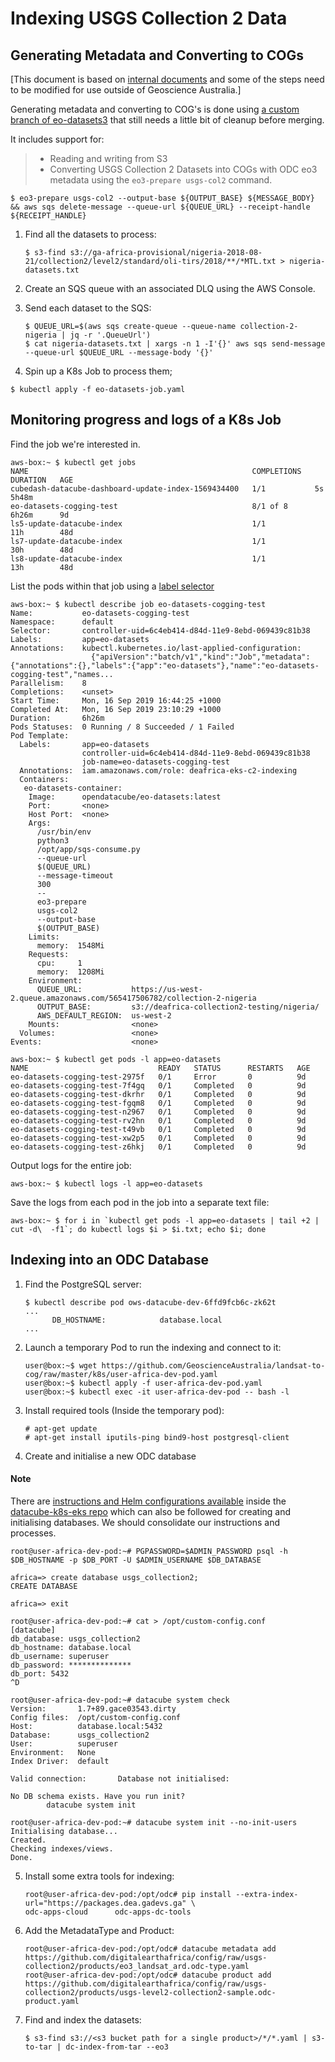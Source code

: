 
Indexing USGS Collection 2 Data
===============================

Generating Metadata and Converting to COGs
------------------------------------------
[This document is based on [internal documents](https://bitbucket.org/geoscienceaustralia/dea-internal-docs/src/master/procedures/indexing_collection2.rst?mode=edit) and some of the steps need to be modified for use outside of Geoscience Australia.]

Generating metadata and converting to COG's is done using [a custom branch of
eo-datasets3](https://github.com/GeoscienceAustralia/eo-datasets/tree/network-fs-support-newbase)
that still needs a little bit of cleanup before merging.


It includes support for:

> -   Reading and writing from S3
> -   Converting USGS Collection 2 Datasets into COGs with ODC eo3
>     metadata using the `eo3-prepare usgs-col2` command.

    $ eo3-prepare usgs-col2 --output-base ${OUTPUT_BASE} ${MESSAGE_BODY} && aws sqs delete-message --queue-url ${QUEUE_URL} --receipt-handle ${RECEIPT_HANDLE}

1.  Find all the datasets to process:

        $ s3-find s3://ga-africa-provisional/nigeria-2018-08-21/collection2/level2/standard/oli-tirs/2018/**/*MTL.txt > nigeria-datasets.txt

2.  Create an SQS queue with an associated DLQ using the AWS Console.
3.  Send each dataset to the SQS:

        $ QUEUE_URL=$(aws sqs create-queue --queue-name collection-2-nigeria | jq -r '.QueueUrl')
        $ cat nigeria-datasets.txt | xargs -n 1 -I'{}' aws sqs send-message --queue-url $QUEUE_URL --message-body '{}'

4.  Spin up a K8s Job to process them; 
``` {.sourceCode .console}
$ kubectl apply -f eo-datasets-job.yaml
```

Monitoring progress and logs of a K8s Job
-----------------------------------------

Find the job we\'re interested in.

``` {.sourceCode .console}
aws-box:~ $ kubectl get jobs
NAME                                                  COMPLETIONS   DURATION   AGE
cubedash-datacube-dashboard-update-index-1569434400   1/1           5s         5h48m
eo-datasets-cogging-test                              8/1 of 8      6h26m      9d
ls5-update-datacube-index                             1/1           11h        48d
ls7-update-datacube-index                             1/1           30h        48d
ls8-update-datacube-index                             1/1           13h        48d
```

List the pods within that job using a [label
selector](https://kubernetes.io/docs/concepts/overview/working-with-objects/labels/)

``` {.sourceCode .console}
aws-box:~ $ kubectl describe job eo-datasets-cogging-test
Name:           eo-datasets-cogging-test
Namespace:      default
Selector:       controller-uid=6c4eb414-d84d-11e9-8ebd-069439c81b38
Labels:         app=eo-datasets
Annotations:    kubectl.kubernetes.io/last-applied-configuration:
                  {"apiVersion":"batch/v1","kind":"Job","metadata":{"annotations":{},"labels":{"app":"eo-datasets"},"name":"eo-datasets-cogging-test","names...
Parallelism:    8
Completions:    <unset>
Start Time:     Mon, 16 Sep 2019 16:44:25 +1000
Completed At:   Mon, 16 Sep 2019 23:10:29 +1000
Duration:       6h26m
Pods Statuses:  0 Running / 8 Succeeded / 1 Failed
Pod Template:
  Labels:       app=eo-datasets
                controller-uid=6c4eb414-d84d-11e9-8ebd-069439c81b38
                job-name=eo-datasets-cogging-test
  Annotations:  iam.amazonaws.com/role: deafrica-eks-c2-indexing
  Containers:
   eo-datasets-container:
    Image:      opendatacube/eo-datasets:latest
    Port:       <none>
    Host Port:  <none>
    Args:
      /usr/bin/env
      python3
      /opt/app/sqs-consume.py
      --queue-url
      $(QUEUE_URL)
      --message-timeout
      300
      --
      eo3-prepare
      usgs-col2
      --output-base
      $(OUTPUT_BASE)
    Limits:
      memory:  1548Mi
    Requests:
      cpu:     1
      memory:  1208Mi
    Environment:
      QUEUE_URL:           https://us-west-2.queue.amazonaws.com/565417506782/collection-2-nigeria
      OUTPUT_BASE:         s3://deafrica-collection2-testing/nigeria/
      AWS_DEFAULT_REGION:  us-west-2
    Mounts:                <none>
  Volumes:                 <none>
Events:                    <none>

aws-box:~ $ kubectl get pods -l app=eo-datasets
NAME                             READY   STATUS      RESTARTS   AGE
eo-datasets-cogging-test-2975f   0/1     Error       0          9d
eo-datasets-cogging-test-7f4gq   0/1     Completed   0          9d
eo-datasets-cogging-test-dkrhr   0/1     Completed   0          9d
eo-datasets-cogging-test-fgqm8   0/1     Completed   0          9d
eo-datasets-cogging-test-n2967   0/1     Completed   0          9d
eo-datasets-cogging-test-rv2hn   0/1     Completed   0          9d
eo-datasets-cogging-test-t49vb   0/1     Completed   0          9d
eo-datasets-cogging-test-xw2p5   0/1     Completed   0          9d
eo-datasets-cogging-test-z6hkj   0/1     Completed   0          9d
```

Output logs for the entire job:

    aws-box:~ $ kubectl logs -l app=eo-datasets

Save the logs from each pod in the job into a separate text file:

    aws-box:~ $ for i in `kubectl get pods -l app=eo-datasets | tail +2 | cut -d\  -f1`; do kubectl logs $i > $i.txt; echo $i; done

Indexing into an ODC Database
-----------------------------

1.  Find the PostgreSQL server:

        $ kubectl describe pod ows-datacube-dev-6ffd9fcb6c-zk62t
        ...
              DB_HOSTNAME:            database.local
        ...

2.  Launch a temporary Pod to run the indexing and connect to it:

        user@box:~$ wget https://github.com/GeoscienceAustralia/landsat-to-cog/raw/master/k8s/user-africa-dev-pod.yaml
        user@box:~$ kubectl apply -f user-africa-dev-pod.yaml
        user@box:~$ kubectl exec -it user-africa-dev-pod -- bash -l

3.  Install required tools (Inside the temporary pod):

        # apt-get update
        # apt-get install iputils-ping bind9-host postgresql-client

4.  Create and initialise a new ODC database

#### Note

There are [instructions and Helm configurations
available](https://github.com/opendatacube/datacube-k8s-eks/tree/master/jobs)
inside the [datacube-k8s-eks
repo](https://github.com/opendatacube/datacube-k8s-eks) which can also
be followed for creating and initialising databases. We should
consolidate our instructions and processes.


    root@user-africa-dev-pod:~# PGPASSWORD=$ADMIN_PASSWORD psql -h $DB_HOSTNAME -p $DB_PORT -U $ADMIN_USERNAME $DB_DATABASE

    africa=> create database usgs_collection2;
    CREATE DATABASE

    africa=> exit

    root@user-africa-dev-pod:~# cat > /opt/custom-config.conf
    [datacube]
    db_database: usgs_collection2
    db_hostname: database.local
    db_username: superuser
    db_password: **************
    db_port: 5432
    ^D

    root@user-africa-dev-pod:~# datacube system check
    Version:       1.7+89.gace03543.dirty
    Config files:  /opt/custom-config.conf
    Host:          database.local:5432
    Database:      usgs_collection2
    User:          superuser
    Environment:   None
    Index Driver:  default

    Valid connection:       Database not initialised:

    No DB schema exists. Have you run init?
            datacube system init

    root@user-africa-dev-pod:~# datacube system init --no-init-users
    Initialising database...
    Created.
    Checking indexes/views.
    Done.

5.  Install some extra tools for indexing:

        root@user-africa-dev-pod:/opt/odc# pip install --extra-index-url="https://packages.dea.gadevs.ga" \
        odc-apps-cloud      odc-apps-dc-tools

6.  Add the MetadataType and Product:

        root@user-africa-dev-pod:/opt/odc# datacube metadata add https://github.com/digitalearthafrica/config/raw/usgs-collection2/products/eo3_landsat_ard.odc-type.yaml
        root@user-africa-dev-pod:/opt/odc# datacube product add https://github.com/digitalearthafrica/config/raw/usgs-collection2/products/usgs-level2-collection2-sample.odc-product.yaml

7.  Find and index the datasets:

        $ s3-find s3://<s3 bucket path for a single product>/*/*.yaml | s3-to-tar | dc-index-from-tar --eo3
